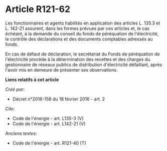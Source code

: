 # Article R121-62

Les fonctionnaires et agents habilités en application des articles L. 135.3 et L. 142-21 assurent, dans les formes prévues
par ces articles et, le cas échéant, à la demande du conseil du fonds de péréquation de l'électricité, le contrôle des
déclarations et des documents comptables adressés au fonds. 

En cas de défaut de déclaration, le secrétariat du Fonds de péréquation de l'électricité procède à la détermination des
recettes et des charges du gestionnaire de réseaux publics de distribution d'électricité défaillant, après l'avoir mis en
demeure de présenter ses observations.

**Liens relatifs à cet article**

_Créé par_:

  - Décret n°2016-158 du 18 février 2016 - art. 2

_Cite_:

  - Code de l'énergie - art. L135-3 (V)
  - Code de l'énergie - art. L142-21 (V)

_Anciens textes_:

  - Code de l'énergie - art. R121-40 (T)
